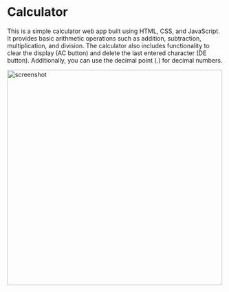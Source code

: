 # Calculator

This is a simple calculator web app built using HTML, CSS, and JavaScript. It provides basic arithmetic operations such as addition, subtraction, multiplication, and division. The calculator also includes functionality to clear the display (AC button) and delete the last entered character (DE button). Additionally, you can use the decimal point (.) for decimal numbers.

<img width="500" alt="screenshot" src="https://github.com/ericphamm/Calculator/assets/119808652/004d92d4-3b96-46bf-8398-7f0138d6f78f">
